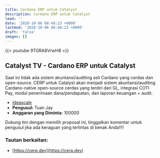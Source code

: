 ```yaml
---
title: Cardano ERP untuk Catalyst
description: Cardano ERP untuk Catalyst
lead: ''
date: '2020-10-06 08:48:23 +0000'
lastmod: '2020-10-06 08:48:23 +0000'
draft: 'false'
images: []
---
```


{{&lt;  youtube 9TGRA8VrwH8 &gt;}}

## Catalyst TV - Cardano ERP untuk Catalyst

Saat ini tidak ada sistem akuntansi/auditing asli Cardano yang cerdas dan open-source. CERP untuk Catalyst akan menjadi sistem akuntansi/auditing Cardano-native open-source cerdas yang terdiri dari GL, integrasi COTI Pay, modul penerimaan dana/pendapatan, dan laporan keuangan + audit.

- [Ideascale](https://cardano.ideascale.com/c/idea/417654)
- **Pengusul:** Tuan Jay
- **Anggaran yang Diminta:** 100000

Dukung tim dengan memilih proposal ini, tinggalkan komentar untuk pengusul jika ada keraguan yang terlintas di benak Anda!!!!

### Tautan berkaitan:

- [https://cerp.dev](https://cerp.dev)
